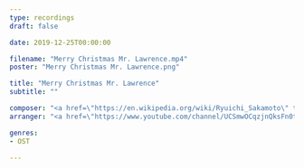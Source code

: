 ```yaml
---
type: recordings
draft: false

date: 2019-12-25T00:00:00

filename: "Merry Christmas Mr. Lawrence.mp4"
poster: "Merry Christmas Mr. Lawrence.png"

title: "Merry Christmas Mr. Lawrence"
subtitle: ""

composer: "<a href=\"https://en.wikipedia.org/wiki/Ryuichi_Sakamoto\" target=\"_blank\">Ryuichi Sakamoto</a>"
arranger: "<a href=\"https://www.youtube.com/channel/UCSmwOCqzjnQksFn0t7ARkkw\" target=\"_blank\">Jacob Koller</a>"

genres:
- OST

---
```

